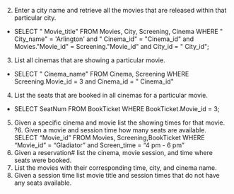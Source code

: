 2. Enter a city name and retrieve all the movies that are released within that particular city.
- SELECT " Movie_title" FROM Movies, City, Screening, Cinema WHERE " City_name" = 'Arlington' and " Cinema_id" = "Cinema_id" and Movies."Movie_id" = Screening."Movie_id" and City_id = " City_id";
3. List all cinemas that are showing a particular movie.
- SELECT " Cinema_name" FROM Cinema, Screening WHERE Screening.Movie_id = 3 and Cinema_id = " Cinema_id"
4. List the seats that are booked in all cinemas for a particular movie.
- SELECT SeatNum FROM BookTicket WHERE BookTicket.Movie_id = 3;

5. Given a specific cinema and movie list the showing times for that movie.
?6. Given a movie and session time how many seats are available.  SELECT “Movie_id” FROM Movies, Screening,BookTicket WHERE “Movie_id” = “Gladiator” and Screen_time = “4 pm - 6 pm”
7. Given a reservation# list the cinema, movie session, and time where seats were booked.
8. List the movies with their corresponding time, city, and cinema name.
9. Given a session time list movie title and session times that do not have any seats
available.



